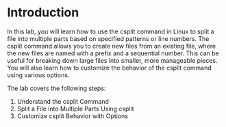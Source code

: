 # Introduction

In this lab, you will learn how to use the csplit command in Linux to split a file into multiple parts based on specified patterns or line numbers. The csplit command allows you to create new files from an existing file, where the new files are named with a prefix and a sequential number. This can be useful for breaking down large files into smaller, more manageable pieces. You will also learn how to customize the behavior of the csplit command using various options.

The lab covers the following steps:

1. Understand the csplit Command
2. Split a File into Multiple Parts Using csplit
3. Customize csplit Behavior with Options
